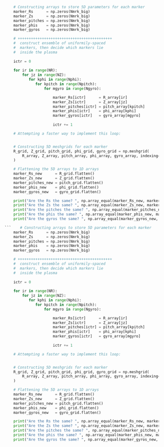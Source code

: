 ``` python
    # Constructing arrays to store 5D parameters for each marker
    marker_Rs      = np.zeros(Nmrk_big)
    marker_Zs      = np.zeros(Nmrk_big)
    marker_pitches = np.zeros(Nmrk_big)
    marker_phis    = np.zeros(Nmrk_big)
    marker_gyros   = np.zeros(Nmrk_big)

    # +++++++++++++++++++++++++++++++++++++++++++
    #  construct ensemble of uniformily-spaced
    #  markers, then decide which markers lie
    #  inside the plasma
             
    ictr = 0
    
    for ir in range(NR):
        for jz in range(NZ):
           for kphi in range(Nphi):
              for kpitch in range(Npitch):
                  for mgyro in range(Ngyro):

                      marker_Rs[ictr]      = R_array[ir]
                      marker_Zs[ictr]      = Z_array[jz]
                      marker_pitches[ictr] = pitch_array[kpitch]
                      marker_phis[ictr]    = phi_array[kphi]
                      marker_gyros[ictr]   = gyro_array[mgyro]
                      
                      ictr += 1

    # Attempting a faster way to implement this loop: 


    # Constructing 5D meshgrids for each marker
    R_grid, Z_grid, pitch_grid, phi_grid, gyro_grid = np.meshgrid(
        R_array, Z_array, pitch_array, phi_array, gyro_array, indexing='ij'
    )

    # Flattening the 5D arrays to 1D arrays
    marker_Rs_new      = R_grid.flatten()
    marker_Zs_new      = Z_grid.flatten()
    marker_pitches_new = pitch_grid.flatten()
    marker_phis_new    = phi_grid.flatten()
    marker_gyros_new   = gyro_grid.flatten()

    print("Are the Rs the same? ", np.array_equal(marker_Rs_new, marker_Rs))
    print("Are the Zs the same? ", np.array_equal(marker_Zs_new, marker_Zs))
    print("Are the pitches the same? ", np.array_equal(marker_pitches_new, marker_pitches))
    print("Are the phis the same? ", np.array_equal(marker_phis_new, marker_phis))
    print("Are the gyros the same? ", np.array_equal(marker_gyros_new, marker_gyros))

```    # Constructing arrays to store 5D parameters for each marker
    marker_Rs      = np.zeros(Nmrk_big)
    marker_Zs      = np.zeros(Nmrk_big)
    marker_pitches = np.zeros(Nmrk_big)
    marker_phis    = np.zeros(Nmrk_big)
    marker_gyros   = np.zeros(Nmrk_big)

    # +++++++++++++++++++++++++++++++++++++++++++
    #  construct ensemble of uniformily-spaced
    #  markers, then decide which markers lie
    #  inside the plasma
             
    ictr = 0
    
    for ir in range(NR):
        for jz in range(NZ):
           for kphi in range(Nphi):
              for kpitch in range(Npitch):
                  for mgyro in range(Ngyro):

                      marker_Rs[ictr]      = R_array[ir]
                      marker_Zs[ictr]      = Z_array[jz]
                      marker_pitches[ictr] = pitch_array[kpitch]
                      marker_phis[ictr]    = phi_array[kphi]
                      marker_gyros[ictr]   = gyro_array[mgyro]
                      
                      ictr += 1

    # Attempting a faster way to implement this loop: 


    # Constructing 5D meshgrids for each marker
    R_grid, Z_grid, pitch_grid, phi_grid, gyro_grid = np.meshgrid(
        R_array, Z_array, pitch_array, phi_array, gyro_array, indexing='ij'
    )

    # Flattening the 5D arrays to 1D arrays
    marker_Rs_new      = R_grid.flatten()
    marker_Zs_new      = Z_grid.flatten()
    marker_pitches_new = pitch_grid.flatten()
    marker_phis_new    = phi_grid.flatten()
    marker_gyros_new   = gyro_grid.flatten()

    print("Are the Rs the same? ", np.array_equal(marker_Rs_new, marker_Rs))
    print("Are the Zs the same? ", np.array_equal(marker_Zs_new, marker_Zs))
    print("Are the pitches the same? ", np.array_equal(marker_pitches_new, marker_pitches))
    print("Are the phis the same? ", np.array_equal(marker_phis_new, marker_phis))
    print("Are the gyros the same? ", np.array_equal(marker_gyros_new, marker_gyros))
```